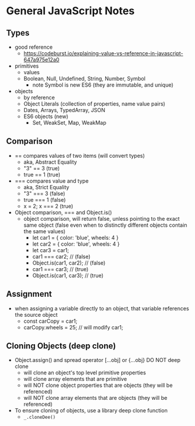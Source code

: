 # General JavaScript Notes

## Types
* good reference
    - https://codeburst.io/explaining-value-vs-reference-in-javascript-647a975e12a0
* primitives
    - values
    - Boolean, Null, Undefined, String, Number, Symbol
        + note Symbol is new ES6 (they are immutable, and unique)
* objects
    - by reference
    - Object Literals (collection of properties, name value pairs)
    - Dates, Arrays, TypedArray, JSON
    - ES6 objects (new)
        + Set, WeakSet, Map, WeakMap

## Comparison
* ==  compares values of two items (will convert types)
    - aka, Abstract Equality
    - "3" == 3   (true)
    - true == 1   (true)
* === compares value and type 
    - aka, Strict Equality
    - "3" === 3  (false)
    - true === 1 (false)
    - x = 2;   x === 2   (true)
* Object comparison, ===  and Object.is() 
    - object comparison, will return false, unless pointing to the exact same object (false even when to distinctly different objects contain the same values)
        + let car1 = { color: 'blue', wheels: 4 }
        + let car2 = { color: 'blue', wheels: 4 }
        + let car3 = car1;
        + car1 === car2;            // (false)
        + Object.is(car1, car2);    // (false)
        + car1 === car3;            // (true)
        + Object.is(car1, car3);    // (true)

## Assignment
* when assigning a variable directly to an object, that variable references the source object 
    - const carCopy = car1;
    - carCopy.wheels = 25;   // will modify car1;

## Cloning Objects (deep clone)
* Object.assign() and spread operator [...obj] or {...obj} DO NOT deep clone
    - will clone an object's top level primitive properties
    - will clone array elements that are primitive 
    - will NOT clone object properties that are objects (they will be referenced)
    - will NOT clone array elements that are objects (they will be referenced)
* To ensure cloning of objects, use a library deep clone function
    - `_.cloneDee()`

